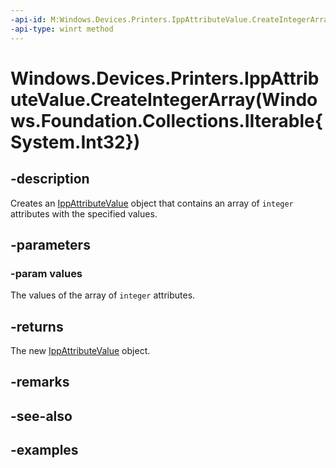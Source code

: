 ```yaml
---
-api-id: M:Windows.Devices.Printers.IppAttributeValue.CreateIntegerArray(Windows.Foundation.Collections.IIterable{System.Int32})
-api-type: winrt method
---
```


# Windows.Devices.Printers.IppAttributeValue.CreateIntegerArray(Windows.Foundation.Collections.IIterable{System.Int32})

<!--
public static Windows.Devices.Printers.IppAttributeValue CreateIntegerArray (System.Collections.Generic.IEnumerable<int> values);
-->


## -description

Creates an [IppAttributeValue](ippattributevalue.md) object that contains an array of `integer` attributes with the specified values.

## -parameters

### -param values

The values of the array of `integer` attributes.

## -returns

The new [IppAttributeValue](ippattributevalue.md) object.

## -remarks

## -see-also

## -examples



